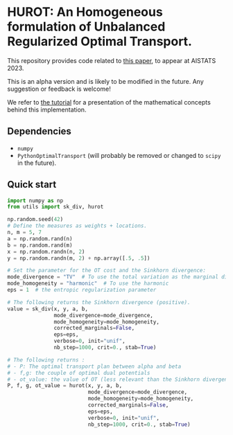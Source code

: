 # HUROT: An Homogeneous formulation of Unbalanced Regularized Optimal Transport.

This repository provides code related to [this paper](https://arxiv.org/abs/2201.02082), to appear at AISTATS 2023.

This is an alpha version and is likely to be modified in the future. 
Any suggestion or feedback is welcome!

We refer to [the tutorial](https://github.com/tlacombe/homogeneousUROT/blob/master/tutorial_HUROT.ipynb) for a
presentation of the mathematical concepts behind this implementation.

## Dependencies

- `numpy`
- `PythonOptimalTransport` (will probably be removed or changed to `scipy` in the future).

## Quick start

```python
import numpy as np
from utils import sk_div, hurot

np.random.seed(42)
# Define the measures as weights + locations.
n, m = 5, 7
a = np.random.rand(n)
b = np.random.rand(m)
x = np.random.randn(n, 2)
y = np.random.randn(m, 2) + np.array([.5, .5])

# Set the parameter for the OT cost and the Sinkhorn divergence:
mode_divergence = "TV"  # To use the total variation as the marginal divergence.
mode_homogeneity = "harmonic"  # To use the harmonic 
eps = 1  # the entropic regularization parameter

# The following returns the Sinkhorn divergence (positive).
value = sk_div(x, y, a, b,
               mode_divergence=mode_divergence,
               mode_homogeneity=mode_homogeneity,
               corrected_marginals=False,
               eps=eps,
               verbose=0, init="unif",
               nb_step=1000, crit=0., stab=True)

# The following returns :
# - P: The optimal transport plan between alpha and beta
# - f,g: the couple of optimal dual potentials
# - ot_value: the value of OT (less relevant than the Sinkhorn divergence though).
P, f, g, ot_value = hurot(x, y, a, b,
                          mode_divergence=mode_divergence,
                          mode_homogeneity=mode_homogeneity,
                          corrected_marginals=False,
                          eps=eps,
                          verbose=0, init="unif",
                          nb_step=1000, crit=0., stab=True)
```
